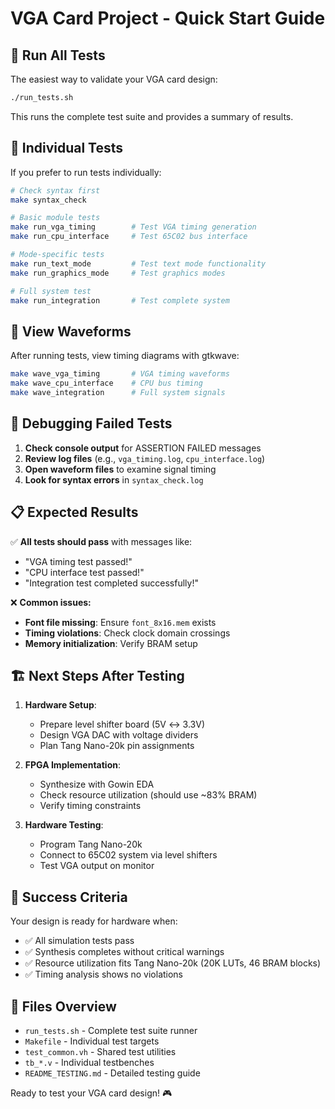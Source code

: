 # VGA Card Project - Quick Start Guide

## 🚀 Run All Tests

The easiest way to validate your VGA card design:

```bash
./run_tests.sh
```

This runs the complete test suite and provides a summary of results.

## 🔧 Individual Tests

If you prefer to run tests individually:

```bash
# Check syntax first
make syntax_check

# Basic module tests
make run_vga_timing        # Test VGA timing generation
make run_cpu_interface     # Test 65C02 bus interface

# Mode-specific tests  
make run_text_mode         # Test text mode functionality
make run_graphics_mode     # Test graphics modes

# Full system test
make run_integration       # Test complete system
```

## 👀 View Waveforms

After running tests, view timing diagrams with gtkwave:

```bash
make wave_vga_timing       # VGA timing waveforms
make wave_cpu_interface    # CPU bus timing
make wave_integration      # Full system signals
```

## 🐛 Debugging Failed Tests

1. **Check console output** for ASSERTION FAILED messages
2. **Review log files** (e.g., `vga_timing.log`, `cpu_interface.log`)
3. **Open waveform files** to examine signal timing
4. **Look for syntax errors** in `syntax_check.log`

## 📋 Expected Results

✅ **All tests should pass** with messages like:
- "VGA timing test passed!"
- "CPU interface test passed!"
- "Integration test completed successfully!"

❌ **Common issues:**
- **Font file missing**: Ensure `font_8x16.mem` exists
- **Timing violations**: Check clock domain crossings
- **Memory initialization**: Verify BRAM setup

## 🏗️ Next Steps After Testing

1. **Hardware Setup**:
   - Prepare level shifter board (5V ↔ 3.3V)
   - Design VGA DAC with voltage dividers
   - Plan Tang Nano-20k pin assignments

2. **FPGA Implementation**:
   - Synthesize with Gowin EDA
   - Check resource utilization (should use ~83% BRAM)
   - Verify timing constraints

3. **Hardware Testing**:
   - Program Tang Nano-20k
   - Connect to 65C02 system via level shifters
   - Test VGA output on monitor

## 🎯 Success Criteria

Your design is ready for hardware when:
- ✅ All simulation tests pass
- ✅ Synthesis completes without critical warnings  
- ✅ Resource utilization fits Tang Nano-20k (20K LUTs, 46 BRAM blocks)
- ✅ Timing analysis shows no violations

## 🔗 Files Overview

- `run_tests.sh` - Complete test suite runner
- `Makefile` - Individual test targets
- `test_common.vh` - Shared test utilities
- `tb_*.v` - Individual testbenches
- `README_TESTING.md` - Detailed testing guide

Ready to test your VGA card design! 🎮